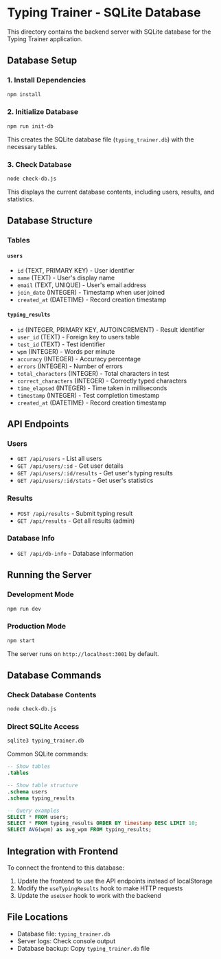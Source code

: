 # Typing Trainer - SQLite Database

This directory contains the backend server with SQLite database for the Typing Trainer application.

## Database Setup

### 1. Install Dependencies
```bash
npm install
```

### 2. Initialize Database
```bash
npm run init-db
```
This creates the SQLite database file (`typing_trainer.db`) with the necessary tables.

### 3. Check Database
```bash
node check-db.js
```
This displays the current database contents, including users, results, and statistics.

## Database Structure

### Tables

#### `users`
- `id` (TEXT, PRIMARY KEY) - User identifier
- `name` (TEXT) - User's display name
- `email` (TEXT, UNIQUE) - User's email address
- `join_date` (INTEGER) - Timestamp when user joined
- `created_at` (DATETIME) - Record creation timestamp

#### `typing_results`
- `id` (INTEGER, PRIMARY KEY, AUTOINCREMENT) - Result identifier
- `user_id` (TEXT) - Foreign key to users table
- `test_id` (TEXT) - Test identifier
- `wpm` (INTEGER) - Words per minute
- `accuracy` (INTEGER) - Accuracy percentage
- `errors` (INTEGER) - Number of errors
- `total_characters` (INTEGER) - Total characters in test
- `correct_characters` (INTEGER) - Correctly typed characters
- `time_elapsed` (INTEGER) - Time taken in milliseconds
- `timestamp` (INTEGER) - Test completion timestamp
- `created_at` (DATETIME) - Record creation timestamp

## API Endpoints

### Users
- `GET /api/users` - List all users
- `GET /api/users/:id` - Get user details
- `GET /api/users/:id/results` - Get user's typing results
- `GET /api/users/:id/stats` - Get user's statistics

### Results
- `POST /api/results` - Submit typing result
- `GET /api/results` - Get all results (admin)

### Database Info
- `GET /api/db-info` - Database information

## Running the Server

### Development Mode
```bash
npm run dev
```

### Production Mode
```bash
npm start
```

The server runs on `http://localhost:3001` by default.

## Database Commands

### Check Database Contents
```bash
node check-db.js
```

### Direct SQLite Access
```bash
sqlite3 typing_trainer.db
```

Common SQLite commands:
```sql
-- Show tables
.tables

-- Show table structure
.schema users
.schema typing_results

-- Query examples
SELECT * FROM users;
SELECT * FROM typing_results ORDER BY timestamp DESC LIMIT 10;
SELECT AVG(wpm) as avg_wpm FROM typing_results;
```

## Integration with Frontend

To connect the frontend to this database:

1. Update the frontend to use the API endpoints instead of localStorage
2. Modify the `useTypingResults` hook to make HTTP requests
3. Update the `useUser` hook to work with the backend

## File Locations

- Database file: `typing_trainer.db`
- Server logs: Check console output
- Database backup: Copy `typing_trainer.db` file
